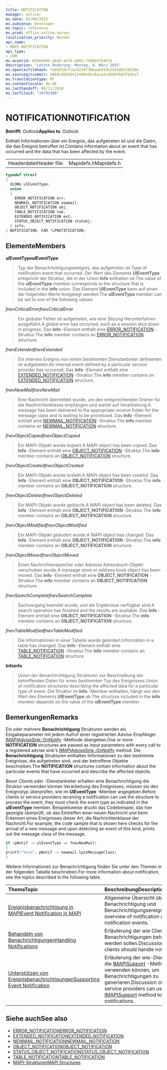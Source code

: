 ```yaml
---
title: NOTIFICATION
manager: soliver
ms.date: 03/09/2015
ms.audience: Developer
ms.topic: reference
ms.prod: office-online-server
localization_priority: Normal
api_name:
- MAPI.NOTIFICATION
api_type:
- COM
ms.assetid: 01b6e695-a649-4efd-a893-7586b476467e
description: 'Letzte Änderung: Montag, 9. März 2015'
ms.openlocfilehash: 7a8d25dc7cac4226f38baab593b254108210549e
ms.sourcegitcommit: 9d60cd82b5413446e5bc8ace2cd689f683fb41a7
ms.translationtype: MT
ms.contentlocale: de-DE
ms.lasthandoff: 06/11/2018
ms.locfileid: "19793306"
---
```

# <a name="notification"></a><span data-ttu-id="68867-103">NOTIFICATION</span><span class="sxs-lookup"><span data-stu-id="68867-103">NOTIFICATION</span></span>
 
<span data-ttu-id="68867-104">**Betrifft**: Outlook</span><span class="sxs-lookup"><span data-stu-id="68867-104">**Applies to**: Outlook</span></span> 
  
<span data-ttu-id="68867-105">Enthält Informationen über ein Ereignis, das aufgetreten ist und die Daten, die das Ereignis betroffen ist.</span><span class="sxs-lookup"><span data-stu-id="68867-105">Contains information about an event that has occurred and the data that has been affected by the event.</span></span>
  
|||
|:-----|:-----|
|<span data-ttu-id="68867-106">Headerdatei</span><span class="sxs-lookup"><span data-stu-id="68867-106">Header file:</span></span>  <br/> |<span data-ttu-id="68867-107">Mapidefs.h</span><span class="sxs-lookup"><span data-stu-id="68867-107">Mapidefs.h</span></span>  <br/> |
   
```cpp
typedef struct
{
  ULONG ulEventType;
  union
  {
    ERROR_NOTIFICATION err;
    NEWMAIL_NOTIFICATION newmail;
    OBJECT_NOTIFICATION obj;
    TABLE_NOTIFICATION tab;
    EXTENDED_NOTIFICATION ext;
    STATUS_OBJECT_NOTIFICATION statobj;
  } info;
} NOTIFICATION, FAR *LPNOTIFICATION;

```

## <a name="members"></a><span data-ttu-id="68867-108">Elemente</span><span class="sxs-lookup"><span data-stu-id="68867-108">Members</span></span>

<span data-ttu-id="68867-109">**ulEventType**</span><span class="sxs-lookup"><span data-stu-id="68867-109">**ulEventType**</span></span>
  
> <span data-ttu-id="68867-110">Typ der Benachrichtigungsereignis, das aufgetreten ist.</span><span class="sxs-lookup"><span data-stu-id="68867-110">Type of notification event that occurred.</span></span> <span data-ttu-id="68867-111">Der Wert des Elements **UlEventType** entspricht der Struktur, die in der Union **Info** enthalten ist.</span><span class="sxs-lookup"><span data-stu-id="68867-111">The value of the **ulEventType** member corresponds to the structure that is included in the **info** union.</span></span> <span data-ttu-id="68867-112">Das Element **UlEventType** kann auf einen der folgenden Werte festgelegt werden:</span><span class="sxs-lookup"><span data-stu-id="68867-112">The **ulEventType** member can be set to one of the following values:</span></span> 
    
 <span data-ttu-id="68867-113">_fnevCriticalError_</span><span class="sxs-lookup"><span data-stu-id="68867-113">_fnevCriticalError_</span></span>
  
> <span data-ttu-id="68867-114">Ein globaler Fehler ist aufgetreten, wie eine Sitzung Herunterfahren ausgeführt.</span><span class="sxs-lookup"><span data-stu-id="68867-114">A global error has occurred, such as a session shut down in progress.</span></span> <span data-ttu-id="68867-115">Das **Info** -Element enthält eine [ERROR_NOTIFICATION](error_notification.md) -Struktur.</span><span class="sxs-lookup"><span data-stu-id="68867-115">The **info** member contains an [ERROR_NOTIFICATION](error_notification.md) structure.</span></span> 
    
 <span data-ttu-id="68867-116">_fnevExtended_</span><span class="sxs-lookup"><span data-stu-id="68867-116">_fnevExtended_</span></span>
  
> <span data-ttu-id="68867-117">Ein internes Ereignis von einem bestimmten Dienstanbieter definierten ist aufgetreten.</span><span class="sxs-lookup"><span data-stu-id="68867-117">An internal event defined by a particular service provider has occurred.</span></span> <span data-ttu-id="68867-118">Das **Info** -Element enthält eine [EXTENDED_NOTIFICATION](extended_notification.md) -Struktur.</span><span class="sxs-lookup"><span data-stu-id="68867-118">The **info** member contains an [EXTENDED_NOTIFICATION](extended_notification.md) structure.</span></span> 
    
 <span data-ttu-id="68867-119">_fnevNewMail_</span><span class="sxs-lookup"><span data-stu-id="68867-119">_fnevNewMail_</span></span>
  
> <span data-ttu-id="68867-120">Eine Nachricht übermittelt wurde, um den entsprechenden Ordner für die Nachrichtenklasse empfangen und wartet auf Verarbeitung.</span><span class="sxs-lookup"><span data-stu-id="68867-120">A message has been delivered to the appropriate receive folder for the message class and is waiting to be processed.</span></span> <span data-ttu-id="68867-121">Das **Info** -Element enthält eine [NEWMAIL_NOTIFICATION](newmail_notification.md) -Struktur.</span><span class="sxs-lookup"><span data-stu-id="68867-121">The **info** member contains an [NEWMAIL_NOTIFICATION](newmail_notification.md) structure.</span></span> 
    
 <span data-ttu-id="68867-122">_fnevObjectCopied_</span><span class="sxs-lookup"><span data-stu-id="68867-122">_fnevObjectCopied_</span></span>
  
> <span data-ttu-id="68867-123">Ein MAPI-Objekt wurde kopiert.</span><span class="sxs-lookup"><span data-stu-id="68867-123">A MAPI object has been copied.</span></span> <span data-ttu-id="68867-124">Das **Info** -Element enthält eine [OBJECT_NOTIFICATION](object_notification.md) -Struktur.</span><span class="sxs-lookup"><span data-stu-id="68867-124">The **info** member contains an [OBJECT_NOTIFICATION](object_notification.md) structure.</span></span> 
    
 <span data-ttu-id="68867-125">_fnevObjectCreated_</span><span class="sxs-lookup"><span data-stu-id="68867-125">_fnevObjectCreated_</span></span>
  
> <span data-ttu-id="68867-126">Ein MAPI-Objekt wurde erstellt.</span><span class="sxs-lookup"><span data-stu-id="68867-126">A MAPI object has been created.</span></span> <span data-ttu-id="68867-127">Das **Info** -Element enthält eine **OBJECT_NOTIFICATION** -Struktur.</span><span class="sxs-lookup"><span data-stu-id="68867-127">The **info** member contains an **OBJECT_NOTIFICATION** structure.</span></span> 
    
 <span data-ttu-id="68867-128">_fnevObjectDeleted_</span><span class="sxs-lookup"><span data-stu-id="68867-128">_fnevObjectDeleted_</span></span>
  
> <span data-ttu-id="68867-129">Ein MAPI-Objekt wurde gelöscht.</span><span class="sxs-lookup"><span data-stu-id="68867-129">A MAPI object has been deleted.</span></span> <span data-ttu-id="68867-130">Das **Info** -Element enthält eine **OBJECT_NOTIFICATION** -Struktur.</span><span class="sxs-lookup"><span data-stu-id="68867-130">The **info** member contains an **OBJECT_NOTIFICATION** structure.</span></span> 
    
 <span data-ttu-id="68867-131">_fnevObjectModified_</span><span class="sxs-lookup"><span data-stu-id="68867-131">_fnevObjectModified_</span></span>
  
> <span data-ttu-id="68867-132">Ein MAPI-Objekt geändert wurde.</span><span class="sxs-lookup"><span data-stu-id="68867-132">A MAPI object has changed.</span></span> <span data-ttu-id="68867-133">Das **Info** -Element enthält eine **OBJECT_NOTIFICATION** -Struktur.</span><span class="sxs-lookup"><span data-stu-id="68867-133">The **info** member contains an **OBJECT_NOTIFICATION** structure.</span></span> 
    
 <span data-ttu-id="68867-134">_fnevObjectMoved_</span><span class="sxs-lookup"><span data-stu-id="68867-134">_fnevObjectMoved_</span></span>
  
> <span data-ttu-id="68867-135">Einen Nachrichtenspeicher oder Adresse Adressbuch-Objekt verschoben wurde.</span><span class="sxs-lookup"><span data-stu-id="68867-135">A message store or address book object has been moved.</span></span> <span data-ttu-id="68867-136">Das **Info** -Element enthält eine **OBJECT_NOTIFICATION** -Struktur.</span><span class="sxs-lookup"><span data-stu-id="68867-136">The **info** member contains an **OBJECT_NOTIFICATION** structure.</span></span> 
    
 <span data-ttu-id="68867-137">_fnevSearchComplete_</span><span class="sxs-lookup"><span data-stu-id="68867-137">_fnevSearchComplete_</span></span>
  
> <span data-ttu-id="68867-138">Suchvorgang beendet wurde, und die Ergebnisse verfügbar sind.</span><span class="sxs-lookup"><span data-stu-id="68867-138">A search operation has finished and the results are available.</span></span> <span data-ttu-id="68867-139">Das **Info** -Element enthält eine **OBJECT_NOTIFICATION** -Struktur.</span><span class="sxs-lookup"><span data-stu-id="68867-139">The **info** member contains an **OBJECT_NOTIFICATION** structure.</span></span> 
    
 <span data-ttu-id="68867-140">_fnevTableModified_</span><span class="sxs-lookup"><span data-stu-id="68867-140">_fnevTableModified_</span></span>
  
> <span data-ttu-id="68867-141">Die Informationen in einer Tabelle wurde geändert.</span><span class="sxs-lookup"><span data-stu-id="68867-141">Information in a table has changed.</span></span> <span data-ttu-id="68867-142">Das **Info** -Element enthält eine [TABLE_NOTIFICATION](table_notification.md) -Struktur.</span><span class="sxs-lookup"><span data-stu-id="68867-142">The **info** member contains an [TABLE_NOTIFICATION](table_notification.md) structure.</span></span> 
    
<span data-ttu-id="68867-143">**Info**</span><span class="sxs-lookup"><span data-stu-id="68867-143">**info**</span></span>
  
> <span data-ttu-id="68867-144">Union der Benachrichtigung Strukturen zur Beschreibung der betreffenden Daten für einen bestimmten Typ des Ereignisses.</span><span class="sxs-lookup"><span data-stu-id="68867-144">Union of notification structures describing the affected data for a particular type of event.</span></span> <span data-ttu-id="68867-145">Die Struktur im **Info** -Member enthalten, hängt von den Wert des Elements **UlEventType** ab.</span><span class="sxs-lookup"><span data-stu-id="68867-145">The structure included in the **info** member depends on the value of the **ulEventType** member.</span></span> 
    
## <a name="remarks"></a><span data-ttu-id="68867-146">Bemerkungen</span><span class="sxs-lookup"><span data-stu-id="68867-146">Remarks</span></span>

<span data-ttu-id="68867-147">Ein oder mehrere **Benachrichtigung** Strukturen werden als Eingabeparameter mit jedem Aufruf einer registrierten Advise-Empfänger [IMAPIAdviseSink::OnNotify](imapiadvisesink-onnotify.md) -Methode übergeben.</span><span class="sxs-lookup"><span data-stu-id="68867-147">One or more **NOTIFICATION** structures are passed as input parameters with every call to a registered advise sink's [IMAPIAdviseSink::OnNotify](imapiadvisesink-onnotify.md) method.</span></span> <span data-ttu-id="68867-148">Die **Benachrichtigung** Strukturen enthalten Informationen zu den bestimmte Ereignisse, die aufgetreten sind, und der betroffene Objekte beschreiben.</span><span class="sxs-lookup"><span data-stu-id="68867-148">The **NOTIFICATION** structures contain information about the particular events that have occurred and describe the affected objects.</span></span> 
  
<span data-ttu-id="68867-149">Bevor Clients oder -Dienstanbieter erhalten eine Benachrichtigung die Struktur verwenden können Verarbeitung des Ereignisses, müssen sie den Ereignistyp überprüfen, wie im **UlEventType** -Member angegeben.</span><span class="sxs-lookup"><span data-stu-id="68867-149">Before clients or service providers receiving a notification can use the structure to process the event, they must check the event type as indicated in the **ulEventType** member.</span></span> <span data-ttu-id="68867-150">Beispielsweise druckt das Codebeispiel, das hier gezeigte überprüft, ob das Eintreffen einer neuen Nachricht und beim Erkennen eines Ereignisses dieser Art, die Nachrichtenklasse der Nachricht.</span><span class="sxs-lookup"><span data-stu-id="68867-150">For example, the code sample that is shown here checks for the arrival of a new message and upon detecting an event of this kind, prints out the message class of the message.</span></span> 
  
```cpp
if (pNotif -> ulEventType == fnevNewMail)
{
printf("%s\n", pNotif -> newmail.lpszMessageClass)
}

```

<span data-ttu-id="68867-151">Weitere Informationen zur Benachrichtigung finden Sie unter den Themen in der folgenden Tabelle beschrieben.</span><span class="sxs-lookup"><span data-stu-id="68867-151">For more information about notification, see the topics described in the following table.</span></span>
  
|<span data-ttu-id="68867-152">**Thema**</span><span class="sxs-lookup"><span data-stu-id="68867-152">**Topic**</span></span>|<span data-ttu-id="68867-153">**Beschreibung**</span><span class="sxs-lookup"><span data-stu-id="68867-153">**Description**</span></span>|
|:-----|:-----|
|[<span data-ttu-id="68867-154">Ereignisbenachrichtigung in MAPI</span><span class="sxs-lookup"><span data-stu-id="68867-154">Event Notification in MAPI</span></span>](event-notification-in-mapi.md) <br/> |<span data-ttu-id="68867-155">Allgemeine Übersicht über die Benachrichtigung und Benachrichtigungsereignisse.</span><span class="sxs-lookup"><span data-stu-id="68867-155">General overview of notification and notification events.</span></span>  <br/> |
|[<span data-ttu-id="68867-156">Behandeln von Benachrichtigungen</span><span class="sxs-lookup"><span data-stu-id="68867-156">Handling Notifications</span></span>](handling-notifications.md) <br/> |<span data-ttu-id="68867-157">Erläuterung der wie Clients Benachrichtigungen behandelt werden sollen.</span><span class="sxs-lookup"><span data-stu-id="68867-157">Discussion of how clients should handle notifications.</span></span>  <br/> |
|[<span data-ttu-id="68867-158">Unterstützen von Ereignisbenachrichtigungen</span><span class="sxs-lookup"><span data-stu-id="68867-158">Supporting Event Notification</span></span>](supporting-event-notification.md) <br/> |<span data-ttu-id="68867-159">Erläuterung der wie-Dienstanbieter die [IMAPISupport](imapisupportiunknown.md) -Methode verwenden können, um Benachrichtigungen zu generieren.</span><span class="sxs-lookup"><span data-stu-id="68867-159">Discussion of how service providers can use the [IMAPISupport](imapisupportiunknown.md) method to generate notifications.</span></span>  <br/> |
   
## <a name="see-also"></a><span data-ttu-id="68867-160">Siehe auch</span><span class="sxs-lookup"><span data-stu-id="68867-160">See also</span></span>


- [<span data-ttu-id="68867-161">ERROR_NOTIFICATION</span><span class="sxs-lookup"><span data-stu-id="68867-161">ERROR_NOTIFICATION</span></span>](error_notification.md)  
- [<span data-ttu-id="68867-162">EXTENDED_NOTIFICATION</span><span class="sxs-lookup"><span data-stu-id="68867-162">EXTENDED_NOTIFICATION</span></span>](extended_notification.md)  
- [<span data-ttu-id="68867-163">NEWMAIL_NOTIFICATION</span><span class="sxs-lookup"><span data-stu-id="68867-163">NEWMAIL_NOTIFICATION</span></span>](newmail_notification.md)  
- [<span data-ttu-id="68867-164">OBJECT_NOTIFICATION</span><span class="sxs-lookup"><span data-stu-id="68867-164">OBJECT_NOTIFICATION</span></span>](object_notification.md)  
- [<span data-ttu-id="68867-165">STATUS_OBJECT_NOTIFICATION</span><span class="sxs-lookup"><span data-stu-id="68867-165">STATUS_OBJECT_NOTIFICATION</span></span>](status_object_notification.md)  
- [<span data-ttu-id="68867-166">TABLE_NOTIFICATION</span><span class="sxs-lookup"><span data-stu-id="68867-166">TABLE_NOTIFICATION</span></span>](table_notification.md)
- [<span data-ttu-id="68867-167">MAPI-Strukturen</span><span class="sxs-lookup"><span data-stu-id="68867-167">MAPI Structures</span></span>](mapi-structures.md)

